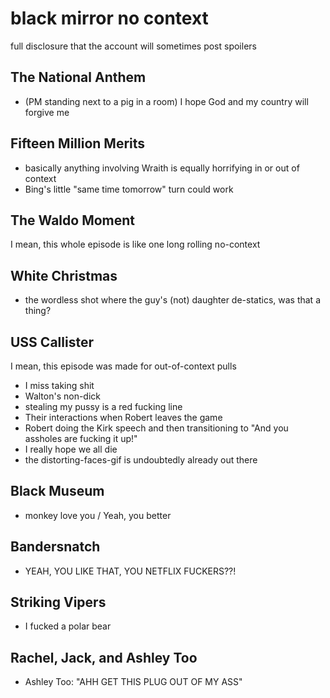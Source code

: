 # black mirror no context

full disclosure that the account will sometimes post spoilers

## The National Anthem

- (PM standing next to a pig in a room) I hope God and my country will forgive me

## Fifteen Million Merits

- basically anything involving Wraith is equally horrifying in or out of context
- Bing's little "same time tomorrow" turn could work

## The Waldo Moment

I mean, this whole episode is like one long rolling no-context

## White Christmas

- the wordless shot where the guy's (not) daughter de-statics, was that a thing?

## USS Callister

I mean, this episode was made for out-of-context pulls

- I miss taking shit
- Walton's non-dick
- stealing my pussy is a red fucking line
- Their interactions when Robert leaves the game
- Robert doing the Kirk speech and then transitioning to "And you assholes are fucking it up!"
- I really hope we all die
- the distorting-faces-gif is undoubtedly already out there

## Black Museum

- monkey love you / Yeah, you better

## Bandersnatch

- YEAH, YOU LIKE THAT, YOU NETFLIX FUCKERS??!

## Striking Vipers

- I fucked a polar bear

## Rachel, Jack, and Ashley Too

- Ashley Too: "AHH GET THIS PLUG OUT OF MY ASS"

